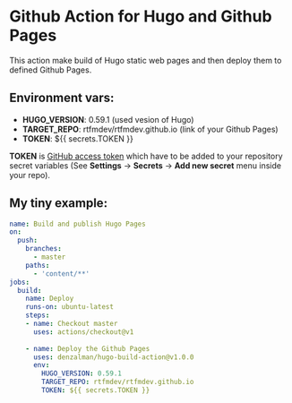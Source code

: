 # Github Action for Hugo and Github Pages

This action make build of Hugo static web pages and then deploy them to defined Github Pages.

## Environment vars:

- **HUGO_VERSION**: 0.59.1 (used vesion of Hugo)
- **TARGET_REPO**: rtfmdev/rtfmdev.github.io (link of your Github Pages)
- **TOKEN**: ${{ secrets.TOKEN }}

**TOKEN** is [GitHub access token](https://help.github.com/en/github/authenticating-to-github/creating-a-personal-access-token-for-the-command-line#creating-a-token) which have to be added to your repository secret variables (See **Settings** -> **Secrets** -> **Add new secret** menu inside your repo).

##  My tiny example:

``` yaml
name: Build and publish Hugo Pages
on:
  push:
    branches:
      - master
    paths:
      - 'content/**'
jobs:
  build:
    name: Deploy
    runs-on: ubuntu-latest
    steps:
    - name: Checkout master
      uses: actions/checkout@v1
      
    - name: Deploy the Github Pages
      uses: denzalman/hugo-build-action@v1.0.0
      env:
        HUGO_VERSION: 0.59.1
        TARGET_REPO: rtfmdev/rtfmdev.github.io
        TOKEN: ${{ secrets.TOKEN }}
```
